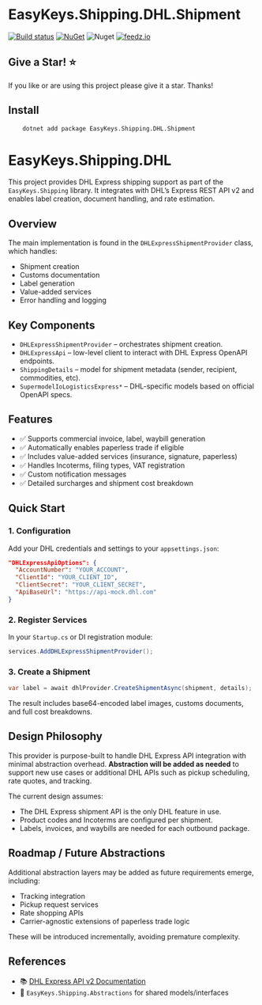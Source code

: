 ﻿# EasyKeys.Shipping.DHL.Shipment
[![Build status](https://ci.appveyor.com/api/projects/status/xp52rbpa9vmr1ck9?svg=true)](https://ci.appveyor.com/project/easykeys/easykeys-shipping)
[![NuGet](https://img.shields.io/nuget/v/EasyKeys.Shipping.DHL.Shipment.svg)](https://www.nuget.org/packages?q=EasyKeys.Shipping.DHL.Shipment)
![Nuget](https://img.shields.io/nuget/dt/EasyKeys.Shipping.DHL.Shipment)
[![feedz.io](https://img.shields.io/badge/endpoint.svg?url=https://f.feedz.io/easykeys/core/shield/EasyKeys.Shipping.DHL.Shipment/latest)](https://f.feedz.io/easykeys/core/packages/EasyKeys.Shipping.DHL.Shipment/latest/download)

## Give a Star! :star:

If you like or are using this project please give it a star. Thanks!

## Install

```bash
    dotnet add package EasyKeys.Shipping.DHL.Shipment
```

# EasyKeys.Shipping.DHL

This project provides DHL Express shipping support as part of the `EasyKeys.Shipping` library. It integrates with DHL’s Express REST API v2 and enables label creation, document handling, and rate estimation.

## Overview

The main implementation is found in the `DHLExpressShipmentProvider` class, which handles:

- Shipment creation
- Customs documentation
- Label generation
- Value-added services
- Error handling and logging

## Key Components

- `DHLExpressShipmentProvider` – orchestrates shipment creation.
- `DHLExpressApi` – low-level client to interact with DHL Express OpenAPI endpoints.
- `ShippingDetails` – model for shipment metadata (sender, recipient, commodities, etc).
- `SupermodelIoLogisticsExpress*` – DHL-specific models based on official OpenAPI specs.

## Features

- ✅ Supports commercial invoice, label, waybill generation
- ✅ Automatically enables paperless trade if eligible
- ✅ Includes value-added services (insurance, signature, paperless)
- ✅ Handles Incoterms, filing types, VAT registration
- ✅ Custom notification messages
- ✅ Detailed surcharges and shipment cost breakdown

## Quick Start

### 1. Configuration

Add your DHL credentials and settings to your `appsettings.json`:

```json
"DHLExpressApiOptions": {
  "AccountNumber": "YOUR_ACCOUNT",
  "ClientId": "YOUR_CLIENT_ID",
  "ClientSecret": "YOUR_CLIENT_SECRET",
  "ApiBaseUrl": "https://api-mock.dhl.com"
}
````

### 2. Register Services

In your `Startup.cs` or DI registration module:

```csharp
services.AddDHLExpressShipmentProvider();
```

### 3. Create a Shipment

```csharp
var label = await dhlProvider.CreateShipmentAsync(shipment, details);
```

The result includes base64-encoded label images, customs documents, and full cost breakdowns.

## Design Philosophy

This provider is purpose-built to handle DHL Express API integration with minimal abstraction overhead. **Abstraction will be added as needed** to support new use cases or additional DHL APIs such as pickup scheduling, rate quotes, and tracking.

The current design assumes:

* The DHL Express shipment API is the only DHL feature in use.
* Product codes and Incoterms are configured per shipment.
* Labels, invoices, and waybills are needed for each outbound package.

## Roadmap / Future Abstractions

Additional abstraction layers may be added as future requirements emerge, including:

* Tracking integration
* Pickup request services
* Rate shopping APIs
* Carrier-agnostic extensions of paperless trade logic

These will be introduced incrementally, avoiding premature complexity.

## References

* 📚 [DHL Express API v2 Documentation](https://developer.dhl.com/api-reference/dhl-express)
* 🧩 `EasyKeys.Shipping.Abstractions` for shared models/interfaces
